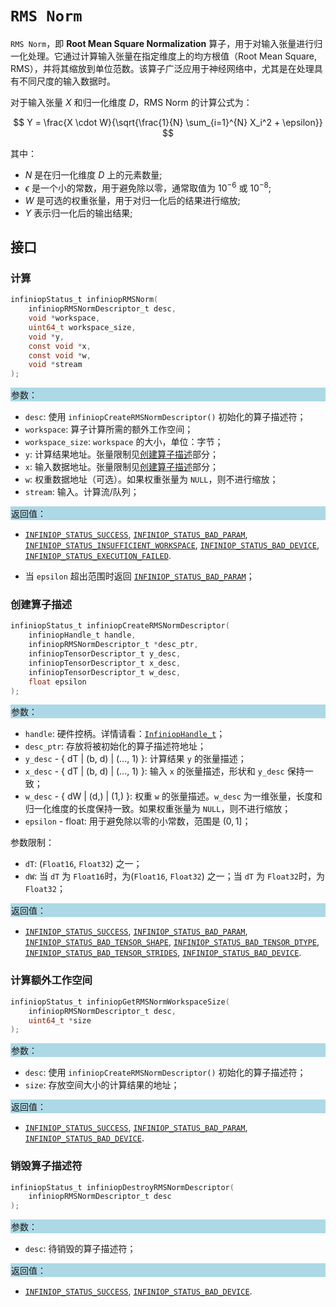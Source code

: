 # `RMS Norm`

`RMS Norm`，即 **Root Mean Square Normalization** 算子，用于对输入张量进行归一化处理。它通过计算输入张量在指定维度上的均方根值（Root Mean Square, RMS），并将其缩放到单位范数。该算子广泛应用于神经网络中，尤其是在处理具有不同尺度的输入数据时。

对于输入张量 $X$ 和归一化维度 $D$，RMS Norm 的计算公式为：

$$
Y = \frac{X \cdot W}{\sqrt{\frac{1}{N} \sum_{i=1}^{N} X_i^2 + \epsilon}}
$$

其中：

- $N$ 是在归一化维度 $D$ 上的元素数量;
- $\epsilon$ 是一个小的常数，用于避免除以零，通常取值为 $10^{-6}$ 或 $10^{-8}$;
- $W$ 是可选的权重张量，用于对归一化后的结果进行缩放;
- $Y$ 表示归一化后的输出结果;

## 接口

### 计算

```c
infiniopStatus_t infiniopRMSNorm(
    infiniopRMSNormDescriptor_t desc,
    void *workspace,
    uint64_t workspace_size,
    void *y,
    const void *x,
    const void *w,
    void *stream
);
```

<div style="background-color: lightblue; padding: 1px;"> 参数： </div>

- `desc`:
  使用 `infiniopCreateRMSNormDescriptor()` 初始化的算子描述符；
- `workspace`:
  算子计算所需的额外工作空间；
- `workspace_size`:
  `workspace` 的大小，单位：字节；
- `y`:
  计算结果地址。张量限制见[创建算子描述](#创建算子描述)部分；
- `x`:
  输入数据地址。张量限制见[创建算子描述](#创建算子描述)部分；
- `w`:
  权重数据地址（可选）。如果权重张量为 `NULL`，则不进行缩放；
- `stream`:
  输入。计算流/队列；

<div style="background-color: lightblue; padding: 1px;"> 返回值：</div>

- [`INFINIOP_STATUS_SUCCESS`], [`INFINIOP_STATUS_BAD_PARAM`], [`INFINIOP_STATUS_INSUFFICIENT_WORKSPACE`], [`INFINIOP_STATUS_BAD_DEVICE`], [`INFINIOP_STATUS_EXECUTION_FAILED`].

- 当 `epsilon` 超出范围时返回 [`INFINIOP_STATUS_BAD_PARAM`]；

### 创建算子描述

```c
infiniopStatus_t infiniopCreateRMSNormDescriptor(
    infiniopHandle_t handle,
    infiniopRMSNormDescriptor_t *desc_ptr,
    infiniopTensorDescriptor_t y_desc,
    infiniopTensorDescriptor_t x_desc,
    infiniopTensorDescriptor_t w_desc,
    float epsilon
);
```

<div style="background-color: lightblue; padding: 1px;"> 参数：</div>

- `handle`:
  硬件控柄。详情请看：[`InfiniopHandle_t`]；
- `desc_ptr`:
  存放将被初始化的算子描述符地址；
- `y_desc` - { dT | (b, d) | (..., 1) }:
  计算结果 `y` 的张量描述；
- `x_desc` - { dT | (b, d) | (..., 1) }:
  输入 `x` 的张量描述，形状和 `y_desc` 保持一致；
- `w_desc` - { dW | (d,) | (1,) }:
  权重 `w` 的张量描述。`w_desc` 为一维张量，长度和归一化维度的长度保持一致。如果权重张量为 `NULL`，则不进行缩放；
- `epsilon` - float:
  用于避免除以零的小常数，范围是 $(0, 1]$；

参数限制：

- `dT`: (`Float16`, `Float32`) 之一；
- `dW`: 当 `dT` 为 `Float16`时，为(`Float16`, `Float32`) 之一；当 `dT` 为 `Float32`时，为 `Float32`；

<div style="background-color: lightblue; padding: 1px;"> 返回值：</div>

- [`INFINIOP_STATUS_SUCCESS`], [`INFINIOP_STATUS_BAD_PARAM`], [`INFINIOP_STATUS_BAD_TENSOR_SHAPE`], [`INFINIOP_STATUS_BAD_TENSOR_DTYPE`], [`INFINIOP_STATUS_BAD_TENSOR_STRIDES`], [`INFINIOP_STATUS_BAD_DEVICE`].

### 计算额外工作空间

```c
infiniopStatus_t infiniopGetRMSNormWorkspaceSize(
    infiniopRMSNormDescriptor_t desc,
    uint64_t *size
);
```

<div style="background-color: lightblue; padding: 1px;"> 参数：</div>

- `desc`:
  使用 `infiniopCreateRMSNormDescriptor()` 初始化的算子描述符；
- `size`:
  存放空间大小的计算结果的地址；

<div style="background-color: lightblue; padding: 1px;"> 返回值：</div>

- [`INFINIOP_STATUS_SUCCESS`], [`INFINIOP_STATUS_BAD_PARAM`], [`INFINIOP_STATUS_BAD_DEVICE`].

### 销毁算子描述符

```c
infiniopStatus_t infiniopDestroyRMSNormDescriptor(
    infiniopRMSNormDescriptor_t desc
);
```

<div style="background-color: lightblue; padding: 1px;"> 参数： </div>

- `desc`:
  待销毁的算子描述符；

<div style="background-color: lightblue; padding: 1px;"> 返回值： </div>

- [`INFINIOP_STATUS_SUCCESS`], [`INFINIOP_STATUS_BAD_DEVICE`].

[`InfiniopHandle_t`]: /

[`INFINIOP_STATUS_SUCCESS`]: /
[`INFINIOP_STATUS_BAD_PARAM`]: /
[`INFINIOP_STATUS_INSUFFICIENT_WORKSPACE`]: /
[`INFINIOP_STATUS_BAD_DEVICE`]: /
[`INFINIOP_STATUS_EXECUTION_FAILED`]: /
[`INFINIOP_STATUS_BAD_TENSOR_SHAPE`]: /
[`INFINIOP_STATUS_BAD_TENSOR_DTYPE`]: /
[`INFINIOP_STATUS_BAD_TENSOR_STRIDES`]: /
